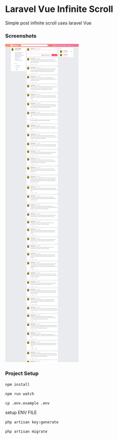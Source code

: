 # Laravel Vue Infinite Scroll

Simple post infinite scroll uses laravel Vue

### Screenshots

![screen 1](1.png)

### Project Setup

```
npm install
```

```
npm run watch
```

```
cp .env.example .env
```

setup ENV FILE

```
php artisan key:generate
```

```
php artisan migrate
```
